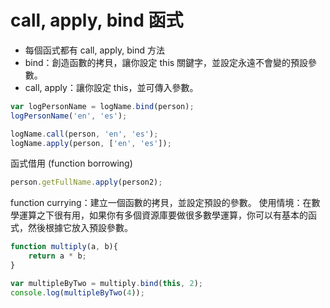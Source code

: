 # call, apply, bind 函式

* 每個函式都有 call, apply, bind 方法
* bind：創造函數的拷貝，讓你設定 this 關鍵字，並設定永遠不會變的預設參數。
* call, apply：讓你設定 this，並可傳入參數。

```js
var logPersonName = logName.bind(person);
logPersonName('en', 'es');

logName.call(person, 'en', 'es');
logName.apply(person, ['en', 'es']);
```


函式借用 (function borrowing)

```js
person.getFullName.apply(person2);
```

function currying：建立一個函數的拷貝，並設定預設的參數。
使用情境：在數學運算之下很有用，如果你有多個資源庫要做很多數學運算，你可以有基本的函式，然後根據它放入預設參數。

```js
function multiply(a, b){
	return a * b;
}

var multipleByTwo = multiply.bind(this, 2);
console.log(multipleByTwo(4));
```

